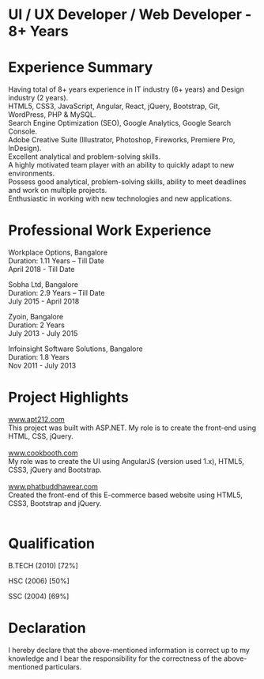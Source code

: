 # UI / UX Developer / Web Developer - 8+ Years

# Experience Summary
Having total of 8+ years experience in IT industry (6+ years) and Design industry (2 years).<br/>
HTML5, CSS3, JavaScript, Angular, React, jQuery, Bootstrap, Git, WordPress, PHP & MySQL.<br/>
Search Engine Optimization (SEO), Google Analytics, Google Search Console.<br/>
Adobe Creative Suite (Illustrator, Photoshop, Fireworks, Premiere Pro, InDesign).<br/>
Excellent analytical and problem-solving skills.<br/>
A highly motivated team player with an ability to quickly adapt to new environments.<br/>
Possess good analytical, problem-solving skills, ability to meet deadlines and work on multiple projects.<br/>
Enthusiastic in working with new technologies and new applications.<br/>

# Professional Work Experience
Workplace Options, Bangalore<br/>
Duration:  1.11 Years – Till Date<br/>
April 2018 - Till Date

Sobha Ltd, Bangalore<br/>
Duration:  2.9 Years – Till Date<br/>
July 2015 - April 2018

Zyoin, Bangalore<br/>
Duration:  2 Years<br/>
July 2013 - July 2015

Infoinsight Software Solutions, Bangalore<br/>
Duration:  1.8 Years<br/>
Nov 2011 - July 2013

# Project Highlights
www.apt212.com
<br/>This project was built with ASP.NET. My role is to create the front-end using HTML, CSS, jQuery.<br/><br/>
www.cookbooth.com
<br/>My role was to create the UI using AngularJS (version used 1.x), HTML5, CSS3, jQuery and Bootstrap.<br/><br/>
www.phatbuddhawear.com
<br/>Created the front-end of this E-commerce based website using HTML5, CSS3, Bootstrap and jQuery.<br/><br/>


# Qualification
B.TECH (2010) [72%]<br/>

HSC (2006) [50%]<br/>

SSC (2004) [69%]<br/>

# Declaration
I hereby declare that the above-mentioned information is correct up to my knowledge and I bear the responsibility for the correctness of the above-mentioned particulars.
